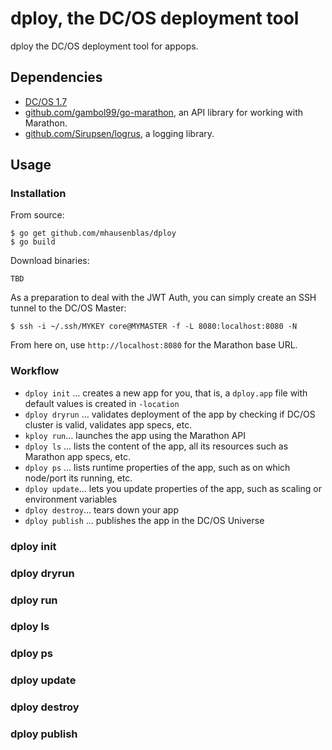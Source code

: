 # dploy, the DC/OS deployment tool

dploy the DC/OS deployment tool for appops.

## Dependencies

- [DC/OS 1.7](https://dcos.io/releases/1.7.0/)
- [github.com/gambol99/go-marathon](https://github.com/gambol99/go-marathon), an API library for working with Marathon.
- [github.com/Sirupsen/logrus](https://github.com/Sirupsen/logrus), a logging library.

## Usage

### Installation

From source:

    $ go get github.com/mhausenblas/dploy
    $ go build

Download binaries:

    TBD

As a preparation to deal with the JWT Auth, you can simply create an SSH tunnel to the DC/OS Master:

    $ ssh -i ~/.ssh/MYKEY core@MYMASTER -f -L 8080:localhost:8080 -N

From here on, use `http://localhost:8080` for the Marathon base URL.

### Workflow

- `dploy init` … creates a new app for you, that is, a `dploy.app` file with default values is created in `-location`
- `dploy dryrun` … validates deployment of the app by checking if DC/OS cluster is valid, validates app specs, etc.
- `kploy run`… launches the app using the Marathon API
- `dploy ls` … lists the content of the app, all its resources such as Marathon app specs, etc.
- `dploy ps` … lists runtime properties of the app, such as on which node/port its running, etc.
- `dploy update`… lets you update properties of the app, such as scaling or environment variables
- `dploy destroy`… tears down your app
- `dploy publish` … publishes the app in the DC/OS Universe

### dploy init
### dploy dryrun
### dploy run
### dploy ls
### dploy ps
### dploy update
### dploy destroy
### dploy publish